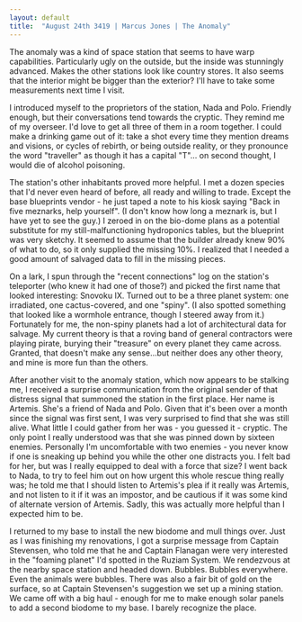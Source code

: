 ```yaml
---
layout: default
title:  "August 24th 3419 | Marcus Jones | The Anomaly"
---
```


<p>The anomaly was a kind of space station that seems to have warp capabilities. Particularly ugly on the outside, but the inside was stunningly advanced. Makes the other stations look like country stores. It also seems that the interior might be bigger than the exterior? I'll have to take some measurements next time I visit.</p>

<p>I introduced myself to the proprietors of the station, Nada and Polo. Friendly enough, but their conversations tend towards the cryptic. They remind me of my overseer. I'd love to get all three of them in a room together. I could make a drinking game out of it: take a shot every time they mention dreams and visions, or cycles of rebirth, or being outside reality, or they pronounce the word "traveller" as though it has a capital "T"... on second thought, I would die of alcohol poisoning.</p>

<p>The station's other inhabitants proved more helpful. I met a dozen species that I'd never even heard of before, all ready and willing to trade. Except the base blueprints vendor - he just taped a note to his kiosk saying "Back in five meznarks, help yourself". (I don't know how long a meznark is, but I have yet to see the guy.) I zeroed in on the bio-dome plans as a potential substitute for my still-malfunctioning hydroponics tables, but the blueprint was very sketchy. It seemed to assume that the builder already knew 90% of what to do, so it only supplied the missing 10%. I realized that I needed a good amount of salvaged data to fill in the missing pieces.</p>

<p>On a lark, I spun through the "recent connections" log on the station's teleporter (who knew it had one of those?) and picked the first name that looked interesting: Snovoku IX. Turned out to be a three planet system: one irradiated, one cactus-covered, and one "spiny". (I also spotted something that looked like a wormhole entrance, though I steered away from it.) Fortunately for me, the non-spiny planets had a lot of architectural data for salvage. My current theory is that a roving band of general contractors were playing pirate, burying their "treasure" on every planet they came across. Granted, that doesn't make any sense...but neither does any other theory, and mine is more fun than the others.</p>

<p>After another visit to the anomaly station, which now appears to be stalking me, I received a surprise communication from the original sender of that distress signal that summoned the station in the first place. Her name is Artemis. She's a friend of Nada and Polo. Given that it's been over a month since the signal was first sent, I was very surprised to find that she was still alive. What little I could gather from her was - you guessed it - cryptic. The only point I really understood was that she was pinned down by sixteen enemies. Personally I'm uncomfortable with two enemies - you never know if one is sneaking up behind you while the other one distracts you. I felt bad for her, but was I really equipped to deal with a force that size? I went back to Nada, to try to feel him out on how urgent this whole rescue thing really was; he told me that I should listen to Artemis's plea if it really was Artemis, and not listen to it if it was an impostor, and be cautious if it was some kind of alternate version of Artemis. Sadly, this was actually more helpful than I expected him to be.</p>

<p>I returned to my base to install the new biodome and mull things over. Just as I was finishing my renovations, I got a surprise message from Captain Stevensen, who told me that he and Captain Flanagan were very interested in the "foaming planet" I'd spotted in the Ruziam System. We rendezvous at the nearby space station and headed down. Bubbles. Bubbles everywhere. Even the animals were bubbles. There was also a fair bit of gold on the surface, so at Captain Stevensen's suggestion we set up a mining station. We came off with a big haul - enough for me to make enough solar panels to add a second biodome to my base. I barely recognize the place.</p>


<!--more-->



